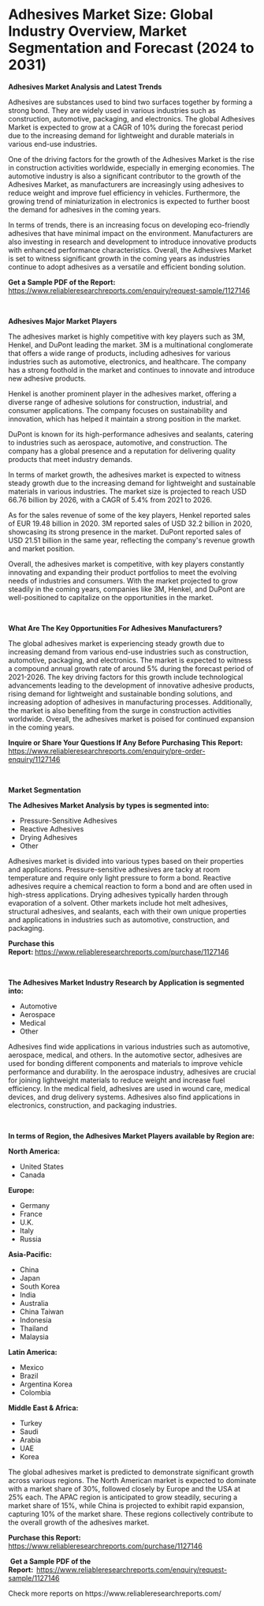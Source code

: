 <p><h1>Adhesives Market Size: Global Industry Overview, Market Segmentation and Forecast (2024 to 2031)</h1></p><p><strong>Adhesives Market Analysis and Latest Trends</strong></p>
<p><p>Adhesives are substances used to bind two surfaces together by forming a strong bond. They are widely used in various industries such as construction, automotive, packaging, and electronics. The global Adhesives Market is expected to grow at a CAGR of 10% during the forecast period due to the increasing demand for lightweight and durable materials in various end-use industries. </p><p>One of the driving factors for the growth of the Adhesives Market is the rise in construction activities worldwide, especially in emerging economies. The automotive industry is also a significant contributor to the growth of the Adhesives Market, as manufacturers are increasingly using adhesives to reduce weight and improve fuel efficiency in vehicles. Furthermore, the growing trend of miniaturization in electronics is expected to further boost the demand for adhesives in the coming years.</p><p>In terms of trends, there is an increasing focus on developing eco-friendly adhesives that have minimal impact on the environment. Manufacturers are also investing in research and development to introduce innovative products with enhanced performance characteristics. Overall, the Adhesives Market is set to witness significant growth in the coming years as industries continue to adopt adhesives as a versatile and efficient bonding solution.</p></p>
<p><strong>Get a Sample PDF of the Report:&nbsp;</strong> <a href="https://www.reliableresearchreports.com/enquiry/request-sample/1127146">https://www.reliableresearchreports.com/enquiry/request-sample/1127146</a></p>
<p>&nbsp;</p>
<p><strong>Adhesives Major Market Players</strong></p>
<p><p>The adhesives market is highly competitive with key players such as 3M, Henkel, and DuPont leading the market. 3M is a multinational conglomerate that offers a wide range of products, including adhesives for various industries such as automotive, electronics, and healthcare. The company has a strong foothold in the market and continues to innovate and introduce new adhesive products.</p><p>Henkel is another prominent player in the adhesives market, offering a diverse range of adhesive solutions for construction, industrial, and consumer applications. The company focuses on sustainability and innovation, which has helped it maintain a strong position in the market.</p><p>DuPont is known for its high-performance adhesives and sealants, catering to industries such as aerospace, automotive, and construction. The company has a global presence and a reputation for delivering quality products that meet industry demands.</p><p>In terms of market growth, the adhesives market is expected to witness steady growth due to the increasing demand for lightweight and sustainable materials in various industries. The market size is projected to reach USD 66.76 billion by 2026, with a CAGR of 5.4% from 2021 to 2026.</p><p>As for the sales revenue of some of the key players, Henkel reported sales of EUR 19.48 billion in 2020. 3M reported sales of USD 32.2 billion in 2020, showcasing its strong presence in the market. DuPont reported sales of USD 21.51 billion in the same year, reflecting the company's revenue growth and market position.</p><p>Overall, the adhesives market is competitive, with key players constantly innovating and expanding their product portfolios to meet the evolving needs of industries and consumers. With the market projected to grow steadily in the coming years, companies like 3M, Henkel, and DuPont are well-positioned to capitalize on the opportunities in the market.</p></p>
<p>&nbsp;</p>
<p><strong>What Are The Key Opportunities For Adhesives Manufacturers?</strong></p>
<p><p>The global adhesives market is experiencing steady growth due to increasing demand from various end-use industries such as construction, automotive, packaging, and electronics. The market is expected to witness a compound annual growth rate of around 5% during the forecast period of 2021-2026. The key driving factors for this growth include technological advancements leading to the development of innovative adhesive products, rising demand for lightweight and sustainable bonding solutions, and increasing adoption of adhesives in manufacturing processes. Additionally, the market is also benefiting from the surge in construction activities worldwide. Overall, the adhesives market is poised for continued expansion in the coming years.</p></p>
<p><strong>Inquire or Share Your Questions If Any Before Purchasing This Report:</strong> <a href="https://www.reliableresearchreports.com/enquiry/pre-order-enquiry/1127146">https://www.reliableresearchreports.com/enquiry/pre-order-enquiry/1127146</a></p>
<p>&nbsp;</p>
<p><strong>Market Segmentation</strong></p>
<p><strong>The Adhesives Market Analysis by types is segmented into:</strong></p>
<p><ul><li>Pressure-Sensitive Adhesives</li><li>Reactive Adhesives</li><li>Drying Adhesives</li><li>Other</li></ul></p>
<p><p>Adhesives market is divided into various types based on their properties and applications. Pressure-sensitive adhesives are tacky at room temperature and require only light pressure to form a bond. Reactive adhesives require a chemical reaction to form a bond and are often used in high-stress applications. Drying adhesives typically harden through evaporation of a solvent. Other markets include hot melt adhesives, structural adhesives, and sealants, each with their own unique properties and applications in industries such as automotive, construction, and packaging.</p></p>
<p><strong>Purchase this Report:&nbsp;</strong><a href="https://www.reliableresearchreports.com/purchase/1127146">https://www.reliableresearchreports.com/purchase/1127146</a></p>
<p>&nbsp;</p>
<p><strong>The Adhesives Market Industry Research by Application is segmented into:</strong></p>
<p><ul><li>Automotive</li><li>Aerospace</li><li>Medical</li><li>Other</li></ul></p>
<p><p>Adhesives find wide applications in various industries such as automotive, aerospace, medical, and others. In the automotive sector, adhesives are used for bonding different components and materials to improve vehicle performance and durability. In the aerospace industry, adhesives are crucial for joining lightweight materials to reduce weight and increase fuel efficiency. In the medical field, adhesives are used in wound care, medical devices, and drug delivery systems. Adhesives also find applications in electronics, construction, and packaging industries.</p></p>
<p>&nbsp;</p>
<p><strong>In terms of Region, the Adhesives Market Players available by Region are:</strong></p>
<p>
    <p> <strong> North America: </strong>
        <ul>
            <li>United States</li>
            <li>Canada</li>
        </ul>
        </p> 
    <p> <strong> Europe: </strong>
        <ul>
            <li>Germany</li>
            <li>France</li>
            <li>U.K.</li>
            <li>Italy</li>
            <li>Russia</li>
        </ul>
        </p> 
    <p> <strong> Asia-Pacific: </strong>
        <ul>
            <li>China</li>
            <li>Japan</li>
            <li>South Korea</li>
            <li>India</li>
            <li>Australia</li>
            <li>China Taiwan</li>
            <li>Indonesia</li>
            <li>Thailand</li>
            <li>Malaysia</li>
        </ul>
        </p> 
    <p> <strong> Latin America: </strong>
        <ul>
            <li>Mexico</li>
            <li>Brazil</li>
            <li>Argentina Korea</li>
            <li>Colombia</li>
        </ul>
        </p> 
    <p> <strong> Middle East & Africa: </strong>
        <ul>
            <li>Turkey</li>
            <li>Saudi</li>
            <li>Arabia</li>
            <li>UAE</li>
            <li>Korea</li>
        </ul>
    </p>
    </p>
<p><p>The global adhesives market is predicted to demonstrate significant growth across various regions. The North American market is expected to dominate with a market share of 30%, followed closely by Europe and the USA at 25% each. The APAC region is anticipated to grow steadily, securing a market share of 15%, while China is projected to exhibit rapid expansion, capturing 10% of the market share. These regions collectively contribute to the overall growth of the adhesives market.</p></p>
<p><strong>Purchase this Report: </strong><a href="https://www.reliableresearchreports.com/purchase/1127146">https://www.reliableresearchreports.com/purchase/1127146</a></p>
<p>&nbsp;<strong>Get a Sample PDF of the Report:&nbsp;&nbsp;</strong><a href="https://www.reliableresearchreports.com/enquiry/request-sample/1127146">https://www.reliableresearchreports.com/enquiry/request-sample/1127146</a></p>
<p><strong></strong></p>
<p>Check more reports on https://www.reliableresearchreports.com/</p>